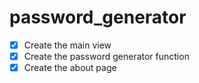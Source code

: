 # password_generator

- [x] Create the main view
- [x] Create the password generator function
- [x] Create the about page
